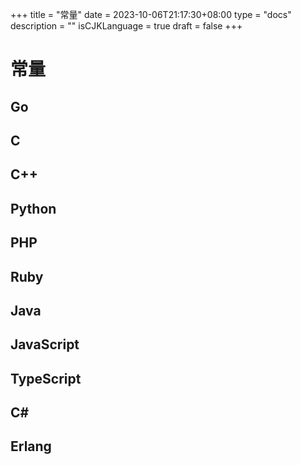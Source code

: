 +++
title = "常量"
date = 2023-10-06T21:17:30+08:00
type = "docs"
description = ""
isCJKLanguage = true
draft = false
+++

# 常量

## Go



## C



## C++



## Python



## PHP



## Ruby



## Java



## JavaScript



## TypeScript



## C#



## Erlang

